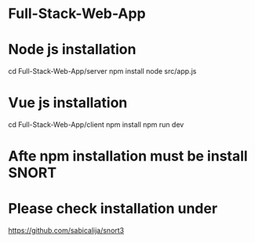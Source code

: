 # Full-Stack-Web-App
# Node js installation 
cd Full-Stack-Web-App/server
npm install
node src/app.js
# Vue js installation
cd Full-Stack-Web-App/client
npm install
npm run dev
# Afte npm installation must be install SNORT
# Please check installation under
https://github.com/sabicalija/snort3